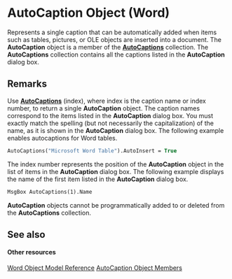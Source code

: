 
# AutoCaption Object (Word)

Represents a single caption that can be automatically added when items such as tables, pictures, or OLE objects are inserted into a document. The  **AutoCaption** object is a member of the **[AutoCaptions](da4bd001-8f4c-28c9-4f46-a5a6499000a8.md)** collection. The **AutoCaptions** collection contains all the captions listed in the **AutoCaption** dialog box.


## Remarks

Use  **[AutoCaptions](6dd68657-3880-76eb-0dc4-91eb58fb0815.md)** (index), where index is the caption name or index number, to return a single **AutoCaption** object. The caption names correspond to the items listed in the **AutoCaption** dialog box. You must exactly match the spelling (but not necessarily the capitalization) of the name, as it is shown in the **AutoCaption** dialog box. The following example enables autocaptions for Word tables.


```vb
AutoCaptions("Microsoft Word Table").AutoInsert = True
```

The index number represents the position of the  **AutoCaption** object in the list of items in the **AutoCaption** dialog box. The following example displays the name of the first item listed in the **AutoCaption** dialog box.




```vb
MsgBox AutoCaptions(1).Name
```

 **AutoCaption** objects cannot be programmatically added to or deleted from the **AutoCaptions** collection.


## See also


#### Other resources


[Word Object Model Reference](http://msdn.microsoft.com/library/be452561-b436-bb9b-6f94-3faa9a74a6fd%28Office.15%29.aspx)
[AutoCaption Object Members](48332cba-c2a5-a641-dc08-4cc2774ee5e6.md)
